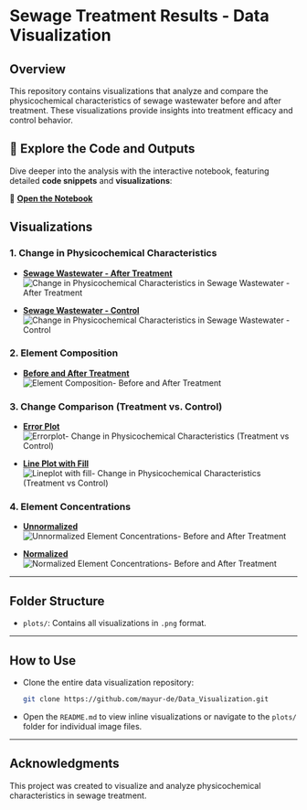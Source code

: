 # **Sewage Treatment Results - Data Visualization**

## **Overview**
This repository contains visualizations that analyze and compare the physicochemical characteristics of sewage wastewater before and after treatment. These visualizations provide insights into treatment efficacy and control behavior.

## 🌟 **Explore the Code and Outputs**
Dive deeper into the analysis with the interactive notebook, featuring detailed **code snippets** and **visualizations**:

🔗 [**Open the Notebook**](https://github.com/mayur-de/Data_Visualization/blob/3aeb076d91a4820f246cd696b26a7e671c6b01b1/1.%20Visualizations%20-%20Sewage%20Treatment%20Results/Visualizations-%20Sewage%20Treatment%20Results.ipynb)

## **Visualizations**

### 1. Change in Physicochemical Characteristics
- [**Sewage Wastewater - After Treatment**](https://github.com/mayur-de/Data_Visualization/blob/cb80ba81475f5a8044b1ccbf1bf788249843ec43/1.%20Visualizations%20-%20Sewage%20Treatment%20Results/plots/Change%20in%20Physicochemical%20Characteristics%20in%20Sewage%20Wastewater%20-%20After%20Treatment.png)
![Change in Physicochemical Characteristics in Sewage Wastewater - After Treatment](https://github.com/user-attachments/assets/141138ea-d4ec-4335-82c8-f5add4ef4483)

  
- [**Sewage Wastewater - Control**](https://github.com/mayur-de/Data_Visualization/blob/805628f002719b522a58212f5869a50e9cd36680/1.%20Visualizations%20-%20Sewage%20Treatment%20Results/plots/Change%20in%20Physicochemical%20Characteristics%20in%20Sewage%20Wastewater%20-%20Control.png)
![Change in Physicochemical Characteristics in Sewage Wastewater - Control](https://github.com/user-attachments/assets/19120ffb-2e5d-45c6-8c53-9ebdb0e91a21)


### 2. Element Composition
- [**Before and After Treatment**](https://github.com/mayur-de/Data_Visualization/blob/805628f002719b522a58212f5869a50e9cd36680/1.%20Visualizations%20-%20Sewage%20Treatment%20Results/plots/Element%20Composition-%20Before%20and%20After%20Treatment.png)
![Element Composition- Before and After Treatment](https://github.com/user-attachments/assets/6af3f5f8-6e6f-488f-b90f-c8dd15fe31d5)


### 3. Change Comparison (Treatment vs. Control)
- [**Error Plot**](https://github.com/mayur-de/Data_Visualization/blob/805628f002719b522a58212f5869a50e9cd36680/1.%20Visualizations%20-%20Sewage%20Treatment%20Results/plots/Errorplot-%20Change%20in%20Physicochemical%20Characteristics%20(Treatment%20vs.%20Control).png)
  ![Errorplot- Change in Physicochemical Characteristics (Treatment vs  Control)](https://github.com/user-attachments/assets/5b8d52b9-9216-4468-94ae-b42b34ba0d14)

- [**Line Plot with Fill**](https://github.com/mayur-de/Data_Visualization/blob/805628f002719b522a58212f5869a50e9cd36680/1.%20Visualizations%20-%20Sewage%20Treatment%20Results/plots/Lineplot%20with%20fill-%20Change%20in%20Physicochemical%20Characteristics%20(Treatment%20vs.%20Control).png)
![Lineplot with fill- Change in Physicochemical Characteristics (Treatment vs  Control)](https://github.com/user-attachments/assets/a4e2afe3-afac-46bd-93eb-8c583cf82ed3)


### 4. Element Concentrations
- [**Unnormalized**](https://github.com/mayur-de/Data_Visualization/blob/805628f002719b522a58212f5869a50e9cd36680/1.%20Visualizations%20-%20Sewage%20Treatment%20Results/plots/Unnormalized%20Element%20Concentrations-%20Before%20and%20After%20Treatment.png)
![Unnormalized Element Concentrations- Before and After Treatment](https://github.com/user-attachments/assets/fb2a0ef6-7688-4c3f-b58b-c8583185c930)

- [**Normalized**](https://github.com/mayur-de/Data_Visualization/blob/805628f002719b522a58212f5869a50e9cd36680/1.%20Visualizations%20-%20Sewage%20Treatment%20Results/plots/Normalized%20Element%20Concentrations-%20Before%20and%20After%20Treatment.png)
  ![Normalized Element Concentrations- Before and After Treatment](https://github.com/user-attachments/assets/089d7d60-be22-4a70-ad72-c2b8cf54c60d)

---

## **Folder Structure**
- `plots/`: Contains all visualizations in `.png` format.

---

## **How to Use**
- Clone the entire data visualization repository:
  ```bash
  git clone https://github.com/mayur-de/Data_Visualization.git

- Open the `README.md` to view inline visualizations or navigate to the `plots/` folder for individual image files.

---

## **Acknowledgments**
This project was created to visualize and analyze physicochemical characteristics in sewage treatment.

